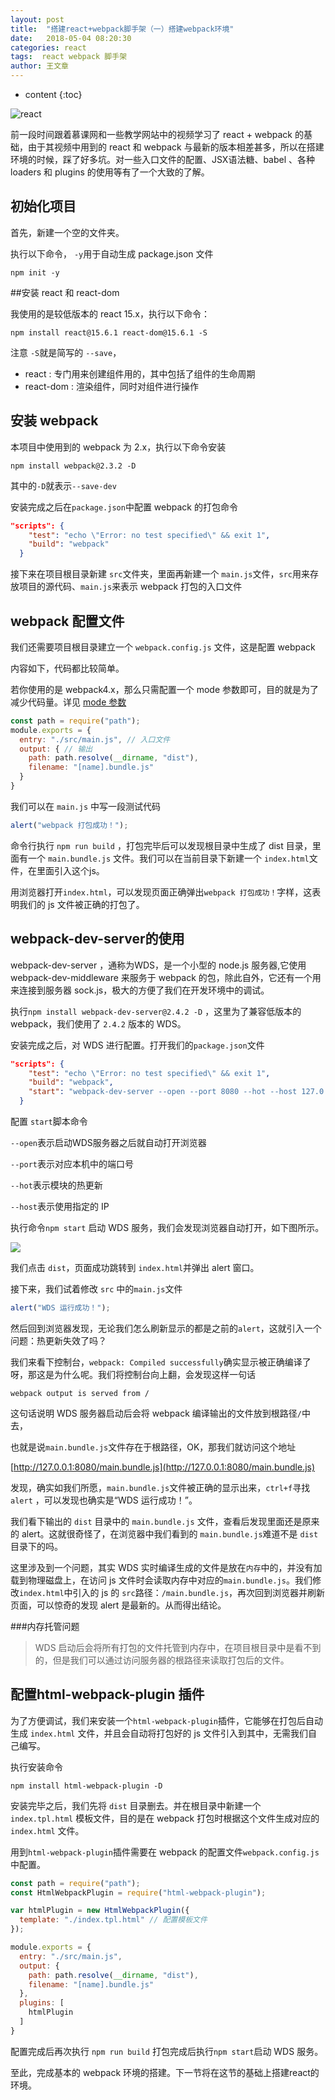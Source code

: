 ```yaml
---
layout: post
title:  "搭建react+webpack脚手架（一）搭建webpack环境"
date:   2018-05-04 08:20:30
categories: react
tags:  react webpack 脚手架
author: 王文章
---
```


* content
{:toc}

![react](https://i.loli.net/2018/05/04/5aec62c2c20ae.jpg)

前一段时间跟着慕课网和一些教学网站中的视频学习了 react + webpack 的基础，由于其视频中用到的 react 和 webpack 与最新的版本相差甚多，所以在搭建环境的时候，踩了好多坑。对一些入口文件的配置、JSX语法糖、babel 、各种 loaders 和 plugins 的使用等有了一个大致的了解。





## 初始化项目

首先，新建一个空的文件夹。

执行以下命令， `-y`用于自动生成 package.json 文件

`npm init -y`

##安装 react 和 react-dom

我使用的是较低版本的 react 15.x，执行以下命令：

`npm install react@15.6.1 react-dom@15.6.1 -S`

注意 `-S`就是简写的 `--save`，

- react : 专门用来创建组件用的，其中包括了组件的生命周期
- react-dom : 渲染组件，同时对组件进行操作

## 安装 webpack

本项目中使用到的 webpack 为 2.x，执行以下命令安装

`npm install webpack@2.3.2 -D`

其中的`-D`就表示`--save-dev`

安装完成之后在`package.json`中配置 webpack 的打包命令

```json
"scripts": {
    "test": "echo \"Error: no test specified\" && exit 1",
    "build": "webpack"
  }
```



接下来在项目根目录新建 `src`文件夹，里面再新建一个 `main.js`文件，`src`用来存放项目的源代码、`main.js`来表示 webpack 打包的入口文件

##  webpack 配置文件

我们还需要项目根目录建立一个 `webpack.config.js` 文件，这是配置 webpack

内容如下，代码都比较简单。

若你使用的是 webpack4.x，那么只需配置一个 mode 参数即可，目的就是为了减少代码量。详见 [mode 参数](https://webpack.js.org/concepts/#mode)

```js
const path = require("path");
module.exports = {
  entry: "./src/main.js", // 入口文件
  output: {	// 输出
    path: path.resolve(__dirname, "dist"),
    filename: "[name].bundle.js"
  }
}
```

我们可以在 `main.js` 中写一段测试代码

```js
alert("webpack 打包成功！");
```

命令行执行 `npm run build` ，打包完毕后可以发现根目录中生成了 dist 目录，里面有一个 `main.bundle.js` 文件。我们可以在当前目录下新建一个 `index.html`文件，在里面引入这个js。

用浏览器打开`index.html`，可以发现页面正确弹出`webpack 打包成功！`字样，这表明我们的 js 文件被正确的打包了。

## webpack-dev-server的使用

webpack-dev-server ，通称为WDS，是一个小型的 node.js 服务器,它使用 webpack-dev-middleware 来服务于 webpack 的包，除此自外，它还有一个用来连接到服务器 sock.js，极大的方便了我们在开发环境中的调试。

执行`npm install webpack-dev-server@2.4.2 -D` ，这里为了兼容低版本的 webpack，我们使用了 `2.4.2` 版本的 WDS。

安装完成之后，对 WDS 进行配置。打开我们的`package.json`文件

```json
"scripts": {
    "test": "echo \"Error: no test specified\" && exit 1",
    "build": "webpack",
    "start": "webpack-dev-server --open --port 8080 --hot --host 127.0.0.1"
  }
```

配置 `start`脚本命令

`--open`表示启动WDS服务器之后就自动打开浏览器

`--port`表示对应本机中的端口号

`--hot`表示模块的热更新

`--host`表示使用指定的 IP

执行命令`npm start` 启动 WDS 服务，我们会发现浏览器自动打开，如下图所示。

![](https://i.loli.net/2018/05/05/5aecf4f2c0745.jpg)

我们点击 `dist`，页面成功跳转到 `index.html`并弹出 alert 窗口。

接下来，我们试着修改 `src` 中的`main.js`文件

```js
alert("WDS 运行成功！");
```

然后回到浏览器发现，无论我们怎么刷新显示的都是之前的`alert`，这就引入一个问题：热更新失效了吗？

我们来看下控制台，`webpack: Compiled successfully`确实显示被正确编译了呀，那这是为什么呢。我们将控制台向上翻，会发现这样一句话

`webpack output is served from /`

这句话说明 WDS 服务器启动后会将 webpack 编译输出的文件放到根路径`/`中去，

也就是说`main.bundle.js`文件存在于根路径，OK，那我们就访问这个地址

[http://127.0.0.1:8080/main.bundle.js](http://127.0.0.1:8080/main.bundle.js)

发现，确实如我们所愿，`main.bundle.js`文件被正确的显示出来，`ctrl+f`寻找 `alert` ，可以发现也确实是“WDS 运行成功！”。

我们看下输出的 `dist` 目录中的 `main.bundle.js` 文件，查看后发现里面还是原来的 alert。这就很奇怪了，在浏览器中我们看到的 `main.bundle.js`难道不是 `dist`目录下的吗。

这里涉及到一个问题，其实 WDS 实时编译生成的文件是放在`内存`中的，并没有加载到物理磁盘上，在访问 js 文件时会读取内存中对应的`main.bundle.js`。我们修改`index.html`中引入的 js 的 `src`路径：`/main.bundle.js`，再次回到浏览器并刷新页面，可以惊奇的发现 alert 是最新的。从而得出结论。

###内存托管问题

> WDS 启动后会将所有打包的文件托管到内存中，在项目根目录中是看不到的，但是我们可以通过访问服务器的根路径来读取打包后的文件。 

## 配置html-webpack-plugin 插件

为了方便调试，我们来安装一个`html-webpack-plugin`插件，它能够在打包后自动生成 `index.html` 文件，并且会自动将打包好的 js 文件引入到其中，无需我们自己编写。

执行安装命令

`npm install html-webpack-plugin -D`

安装完毕之后，我们先将 `dist` 目录删去。并在根目录中新建一个 `index.tpl.html` 模板文件，目的是在 webpack 打包时根据这个文件生成对应的 `index.html` 文件。

用到`html-webpack-plugin`插件需要在 webpack 的配置文件`webpack.config.js`中配置。

```js
const path = require("path");
const HtmlWebpackPlugin = require("html-webpack-plugin");

var htmlPlugin = new HtmlWebpackPlugin({
  template: "./index.tpl.html" // 配置模板文件
});

module.exports = {
  entry: "./src/main.js",
  output: {
    path: path.resolve(__dirname, "dist"),
    filename: "[name].bundle.js"
  },
  plugins: [
    htmlPlugin
  ]
}

```

配置完成后再次执行 `npm run build` 打包完成后执行`npm start`启动 WDS 服务。

至此，完成基本的 webpack 环境的搭建。下一节将在这节的基础上搭建react的环境。